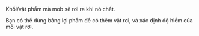 Khối/vật phẩm mà mob sẽ rơi ra khi nó chết.

Bạn có thể dùng bảng lợi phẩm để có thêm vật rơi, và xác định độ hiếm của mỗi vật rơi.